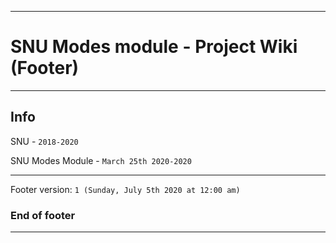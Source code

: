 
***

# SNU Modes module - Project Wiki (Footer)

***

## Info

SNU - `2018-2020`

SNU Modes Module - `March 25th 2020-2020`

***

Footer version: `1 (Sunday, July 5th 2020 at 12:00 am)`

### End of footer

***
 

